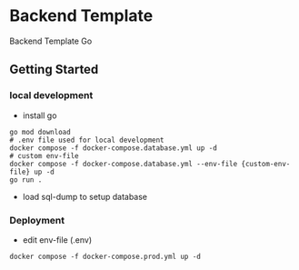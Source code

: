 # Backend Template

Backend Template Go

## Getting Started


### local development

* install go
```shell
go mod download
# .env file used for local development
docker compose -f docker-compose.database.yml up -d
# custom env-file
docker compose -f docker-compose.database.yml --env-file {custom-env-file} up -d
go run .
```
* load sql-dump to setup database


### Deployment

* edit env-file (.env)

```shell
docker compose -f docker-compose.prod.yml up -d
```

